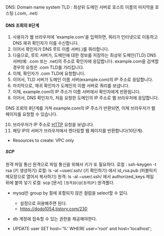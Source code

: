 DNS: Domain name system
TLD : 최상위 도메인 서버로 호스트 이름의 마지막을 호스팅 (.com, .net)

#### DNS 조회의 8단계
1. 사용자가 웹 브라우저에 'example.com'을 입력하면, 쿼리가 인터넷으로 이동하고 DNS 재귀 확인자가 이를 수신합니다.
2. 이어서 확인자가 DNS 루트 이름 서버(.)를 쿼리합니다.
3. 다음으로, 루트 서버가, 도메인에 대한 정보를 저장하는 최상위 도메인(TLD) DNS 서버(예: .com 또는 .net)의 주소로 확인자에 응답합니다. example.com을 검색할 경우의 요청은 .com TLD를 가리킵니다.
4. 이제, 확인자가 .com TLD에 요청합니다.
5. 이어서, TLD 서버가 도메인 이름 서버(example.com)의 IP 주소로 응답합니다.
6. 마지막으로, 재귀 확인자가 도메인의 이름 서버로 쿼리를 보냅니다.
7. 이제, example.com의 IP 주소가 이름 서버에서 확인자에게 반환됩니다.
8. 이어서, DNS 확인자가, 처음 요청한 도메인의 IP 주소로 웹 브라우저에 응답합니다.

DNS 조회의 8단계를 거쳐 example.com의 IP 주소가 반환되면, 이제 브라우저가 웹 페이지를 요청할 수 있습니다.

10. 브라우저가 IP 주소로 [HTTP](https://www.cloudflare.com/learning/ddos/glossary/hypertext-transfer-protocol-http/) 요청을 보냅니다.
11. 해당 IP의 서버가 브라우저에서 렌더링할 웹 페이지를 반환합니다(10단계).



- Resources to create: VPC only

##### SCP
원격 파일 통신
원격으로 파일 통신을 위해서 키가 또 필요하다.
로컬 : ssh-keygen -t rsa (키 생성하기)
로컬: ls -al ~user/.ssh/ (키 확인하기) 에서 id_rsa.pub (퍼블릭키 메모장으로 열어서 복사하기)
원격: ls -al ~user/.ssh/ 에서 authorized_keys 제일 뒤에 붙여 넣기
로컬: scp [문서] `[원격ID]@[원격IP]`:원격폴더


- mysql은 group by 절에 포함되지 않은 컬럼을 select할 수 없다.
	- 설정으로 혀용해주면 된다.
	- https://dodo1054.tistory.com/230

- db 계정에 접속할 수 있는 권한을 제공해야한다.
- UPDATE user SET host='%' WHERE user='root' and host='localhost';